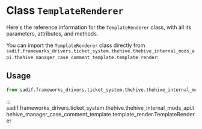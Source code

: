 # Class `TemplateRenderer`

Here's the reference information for the `TemplateRenderer` class, with all its parameters, attributes, and methods.

You can import the `TemplateRenderer` class directly from `sadif.frameworks_drivers.ticket_system.thehive.thehive_internal_mods_api.thehive_manager_case_comment_template.template_render`:

## Usage

```python
from sadif.frameworks_drivers.ticket_system.thehive.thehive_internal_mods_api.thehive_manager_case_comment_template.template_render import TemplateRenderer
```

::: sadif.frameworks_drivers.ticket_system.thehive.thehive_internal_mods_api.thehive_manager_case_comment_template.template_render.TemplateRenderer